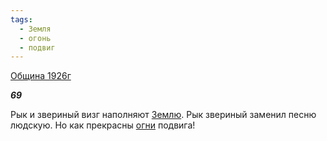 ```yaml
---
tags:
  - Земля
  - огонь
  - подвиг
---
```

[Община 1926г](https://127.0.0.1:4002/agni/1926)

___69___

Рык и звериный визг наполняют [Землю](../../../tags/#Земля). Рык звериный заменил песню людскую. Но как прекрасны [огни](../../../tags/#огонь) подвига!   

